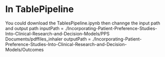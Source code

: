 # In TablePipeline
You could download the TablesPipeline.ipynb then channge the input path and output path
inputPath = ./Incorporating-Patient-Preference-Studies-Into-Clinical-Research-and-Decision-Models/PPS Documents/pdffiles_inhaler
outputPath = ./Incorporating-Patient-Preference-Studies-Into-Clinical-Research-and-Decision-Models/Outcomes
